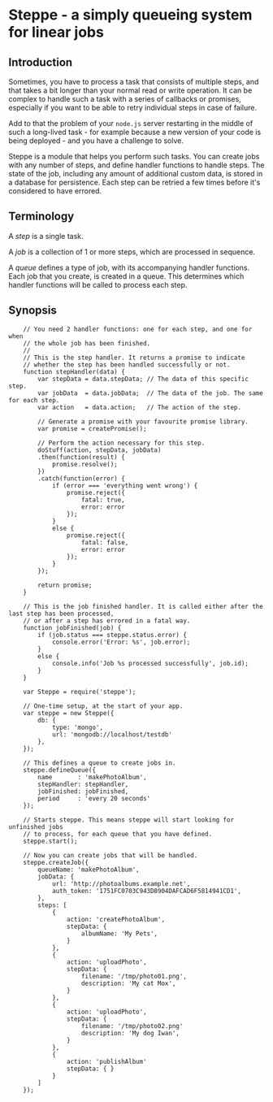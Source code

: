 # Steppe - a simply queueing system for linear jobs

## Introduction

Sometimes, you have to process a task that consists of multiple steps, and that takes a bit longer than your normal read or write operation. It can be complex to handle such a task with a series of callbacks or promises, especially if you want to be able to retry individual steps in case of failure.

Add to that the problem of your `node.js` server restarting in the middle of such a long-lived task - for example because a new version of your code is being deployed - and you have a challenge to solve.

Steppe is a module that helps you perform such tasks. You can create jobs with any number of steps, and define handler functions to handle steps. The state of the job, including any amount of additional custom data, is stored in a database for persistence. Each step can be retried a few times before it's considered to have errored.

## Terminology

A *step* is a single task.

A *job* is a collection of 1 or more steps, which are processed in sequence.

A *queue* defines a type of job, with its accompanying handler functions. Each job that you create, is created in a queue. This determines which handler functions will be called to process each step.

## Synopsis

```
    // You need 2 handler functions: one for each step, and one for when
    // the whole job has been finished.
    //
    // This is the step handler. It returns a promise to indicate
    // whether the step has been handled successfully or not.
    function stepHandler(data) {
        var stepData = data.stepData; // The data of this specific step.
        var jobData  = data.jobData;  // The data of the job. The same for each step.
        var action   = data.action;   // The action of the step.

        // Generate a promise with your favourite promise library.
        var promise = createPromise();

        // Perform the action necessary for this step.
        doStuff(action, stepData, jobData)
        .then(function(result) {
            promise.resolve();
        })
        .catch(function(error) {
            if (error === 'everything went wrong') {
                promise.reject({
                    fatal: true,
                    error: error
                });
            }
            else {
                promise.reject({
                    fatal: false,
                    error: error
                });
            }
        });

        return promise;
    }

    // This is the job finished handler. It is called either after the last step has been processed,
    // or after a step has errored in a fatal way.
    function jobFinished(job) {
        if (job.status === steppe.status.error) {
            console.error('Error: %s', job.error);
        }
        else {
            console.info('Job %s processed successfully', job.id);
        }
    }

    var Steppe = require('steppe');

    // One-time setup, at the start of your app.
    var steppe = new Steppe({
        db: {
            type: 'mongo',
            url: 'mongodb://localhost/testdb'
        },
    });

    // This defines a queue to create jobs in.
    steppe.defineQueue({
        name       : 'makePhotoAlbum',
        stepHandler: stepHandler,
        jobFinished: jobFinished,
        period     : 'every 20 seconds'
    });

    // Starts steppe. This means steppe will start looking for unfinished jobs
    // to process, for each queue that you have defined.
    steppe.start();

    // Now you can create jobs that will be handled.
    steppe.createJob({
        queueName: 'makePhotoAlbum',
        jobData: {
            url: 'http://photoalbums.example.net',
            auth_token: '1751FC0703C943D8904DAFCAD6F5814941CD1',
        },
        steps: [
            {
                action: 'createPhotoAlbum',
                stepData: {
                    albumName: 'My Pets',
                }
            },
            {
                action: 'uploadPhoto',
                stepData: {
                    filename: '/tmp/photo01.png',
                    description: 'My cat Mox',
                }
            },
            {
                action: 'uploadPhoto',
                stepData: {
                    filename: '/tmp/photo02.png'
                    description: 'My dog Iwan',
                }
            },
            {
                action: 'publishAlbum'
                stepData: { }
            }
        ]
    });
```
